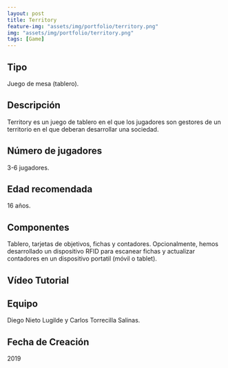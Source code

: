 ```yaml
---
layout: post
title: Territory
feature-img: "assets/img/portfolio/territory.png"
img: "assets/img/portfolio/territory.png"
tags: [Game]
---
```


<!-- ![image]({{ page.img | relative_url }}) -->

## Tipo
Juego de mesa (tablero).

## Descripción

Territory es un juego de tablero en el que los jugadores son gestores de un territorio en el que deberan desarrollar una sociedad. 

## Número de jugadores

3-6 jugadores.

## Edad recomendada

16 años.

## Componentes

Tablero, tarjetas de objetivos, fichas y contadores. Opcionalmente, hemos desarrollado un dispositivo RFID para escanear fichas y actualizar contadores en un dispositivo portatil (móvil o tablet). 

## Vídeo Tutorial

## Equipo

Diego Nieto Lugilde y Carlos Torrecilla Salinas.

## Fecha de Creación

2019





